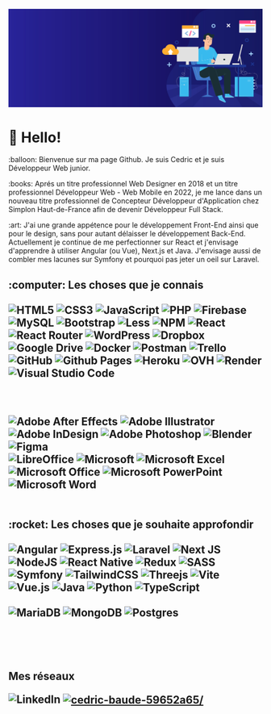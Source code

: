 ![Cover](asset/banner.jpg)
<h1>👋 Hello! </h1>
<p>:balloon: Bienvenue sur ma page Github. Je suis Cedric et je suis Développeur Web junior. </p>

<p>:books: Aprés un titre professionnel Web Designer en 2018 et un titre professionnel Développeur Web - Web Mobile en 2022, je me lance dans un nouveau titre professionnel de Concepteur Développeur d'Application chez Simplon Haut-de-France afin de devenir Développeur Full Stack. </p>

<p>:art: J'ai une grande appétence pour le développement Front-End ainsi que pour le design, sans pour autant délaisser le développement Back-End. Actuellement je continue de me perfectionner sur React et j'envisage d'apprendre à utiliser Angular (ou Vue), Next.js et Java. J'envisage aussi de combler mes lacunes sur Symfony et pourquoi pas jeter un oeil sur Laravel. </p>

<h2>:computer: Les choses que je connais </3>
</br></br>

  <!-- <img alt="Bootstrap" src="https://img.shields.io/badge/bootstrap-%23563D7C.svg?style=for-the-badge&logo=bootstrap&logoColor=white" /> -->
  <img alt="HTML5" src="https://img.shields.io/badge/html5-%23E34F26.svg?style=flat-round&logo=html5&logoColor=white" />
  <img alt="CSS3" src="https://img.shields.io/badge/css3-%231572B6.svg??style=flat-round&logo=css3&logoColor=white" />
  <img alt="JavaScript" src="https://img.shields.io/badge/javascript-%23323330.svg??style=flat-round&logo=javascript&logoColor=%23F7DF1E" />
  <img alt="PHP" src="https://img.shields.io/badge/php-%23777BB4.svg??style=flat-round&logo=php&logoColor=white" />
  <img alt="Firebase" src="https://img.shields.io/badge/Firebase-039BE5??style=flat-round&logo=Firebase&logoColor=white" />
  <img alt="MySQL" src="https://img.shields.io/badge/mysql-%2300f.svg??style=flat-round&logo=mysql&logoColor=white" />
  <img alt="Bootstrap" src="https://img.shields.io/badge/bootstrap-%23563D7C.svg??style=flat-round&logo=bootstrap&logoColor=white" />
  <img alt="Less" src="https://img.shields.io/badge/less-2B4C80??style=flat-round&logo=less&logoColor=white" />
  <img alt="NPM" src="https://img.shields.io/badge/NPM-%23CB3837.svg??style=flat-round&logo=npm&logoColor=white" />
  <img alt="React" src="https://img.shields.io/badge/react-%2320232a.svg??style=flat-round&logo=react&logoColor=%2361DAFB" />
  <img alt="React Router" src="https://img.shields.io/badge/React_Router-CA4245??style=flat-round&logo=react-router&logoColor=white" />
  <img alt="WordPress" src="https://img.shields.io/badge/WordPress-%23117AC9.svg??style=flat-round&logo=WordPress&logoColor=white" />
  <img alt="Dropbox" src="https://img.shields.io/badge/Dropbox-%233B4D98.svg??style=flat-round&logo=Dropbox&logoColor=white" />
  <img alt="Google Drive" src="https://img.shields.io/badge/Google%20Drive-4285F4??style=flat-round&logo=googledrive&logoColor=white" />
  <img alt="Docker" src="https://img.shields.io/badge/docker-%230db7ed.svg??style=flat-round&logo=docker&logoColor=white" />
  <img alt="Postman" src="https://img.shields.io/badge/Postman-FF6C37??style=flat-round&logo=postman&logoColor=white" />
  <img alt="Trello" src="https://img.shields.io/badge/Trello-%23026AA7.svg??style=flat-round&logo=Trello&logoColor=white" />
  <img alt="GitHub" src="https://img.shields.io/badge/github-%23121011.svg??style=flat-round&logo=github&logoColor=white" />

  <img alt="Github Pages" src="https://img.shields.io/badge/github%20pages-121013??style=flat-round&logo=github&logoColor=white" />
  <img alt="Heroku" src="https://img.shields.io/badge/heroku-%23430098.svg??style=flat-round&logo=heroku&logoColor=white" />
  <img alt="OVH" src="https://img.shields.io/badge/ovh-%23123F6D.svg??style=flat-round&logo=ovh&logoColor=#123F6D" />
  <img alt="Render" src="https://img.shields.io/badge/Render-%46E3B7.svg??style=flat-round&logo=render&logoColor=white" />

  <!-- <img alt="CodePen" src="https://img.shields.io/badge/CodePen-white??style=flat-round&logo=codepen&logoColor=black" />
  <img alt="Notepad++" src="https://img.shields.io/badge/Notepad++-90E59A.svg??style=flat-round&logo=notepad%2b%2b&logoColor=black" />
  <img alt="Sublime Text" src="https://img.shields.io/badge/sublime_text-%23575757.svg??style=flat-round&logo=sublime-text&logoColor=important" /> -->
  <img alt="Visual Studio Code" src="https://img.shields.io/badge/Visual%20Studio%20Code-0078d7.svg??style=flat-round&logo=visual-studio-code&logoColor=white" />

  <!-- <img alt="Edge" src="https://img.shields.io/badge/Edge-0078D7??style=flat-round&logo=Microsoft-edge&logoColor=white" />
  <img alt="Firefox" src="https://img.shields.io/badge/Firefox-FF7139??style=flat-round&logo=Firefox-Browser&logoColor=white" />
  <img alt="Google Chrome" src="https://img.shields.io/badge/Google%20Chrome-4285F4??style=flat-round&logo=GoogleChrome&logoColor=white" />
  <img alt="Opera" src="https://img.shields.io/badge/Opera-FF1B2D??style=flat-round&logo=Opera&logoColor=white" />
  <img alt="Safari" src="https://img.shields.io/badge/Safari-000000??style=flat-round&logo=Safari&logoColor=white" /> -->
</br></br>
  <img alt="Adobe After Effects" src="https://img.shields.io/badge/Adobe%20After%20Effects-9999FF.svg??style=flat-round&logo=Adobe%20After%20Effects&logoColor=white" />
  <img alt="Adobe Illustrator" src="https://img.shields.io/badge/adobe%20illustrator-%23FF9A00.svg??style=flat-round&logo=adobe%20illustrator&logoColor=white" />
  <img alt="Adobe InDesign" src="https://img.shields.io/badge/Adobe%20InDesign-49021F??style=flat-round&logo=adobeindesign&logoColor=white" />
  <img alt="Adobe Photoshop" src="https://img.shields.io/badge/adobe%20photoshop-%2331A8FF.svg??style=flat-round&logo=adobe%20photoshop&logoColor=white" />
  <img alt="Blender" src="https://img.shields.io/badge/blender-%23F5792A.svg??style=flat-round&logo=blender&logoColor=white" />
  <img alt="Figma" src="https://img.shields.io/badge/figma-%23F24E1E.svg??style=flat-round&logo=figma&logoColor=white" />
</br>
  <img alt="LibreOffice" src="https://img.shields.io/badge/LibreOffice-%2318A303??style=flat-round&logo=LibreOffice&logoColor=white" />
  <img alt="Microsoft" src="https://img.shields.io/badge/Microsoft-0078D4??style=flat-round&logo=microsoft&logoColor=white" />
  <img alt="Microsoft Excel" src="https://img.shields.io/badge/Microsoft_Excel-217346??style=flat-round&logo=microsoft-excel&logoColor=white" />
  <img alt="Microsoft Office" src="https://img.shields.io/badge/Microsoft_Office-D83B01??style=flat-round&logo=microsoft-office&logoColor=white" />
  <img alt="Microsoft PowerPoint" src="https://img.shields.io/badge/Microsoft_PowerPoint-B7472A??style=flat-round&logo=microsoft-powerpoint&logoColor=white" />
  <img alt="Microsoft Word" src="https://img.shields.io/badge/Microsoft_Word-2B579A??style=flat-round&logo=microsoft-word&logoColor=white" />
</br></br>
<h2>:rocket: Les choses que je souhaite approfondir </3>
</br></br>

<img alt="Angular" src="https://img.shields.io/badge/angular-%23DD0031.svg??style=flat-round&logo=angular&logoColor=white" />
<img alt="Express.js" src="https://img.shields.io/badge/express.js-%23404d59.svg??style=flat-round&logo=express&logoColor=%2361DAFB" />
<img alt="Laravel" src="https://img.shields.io/badge/laravel-%23FF2D20.svg??style=flat-round&logo=laravel&logoColor=white" />
<img alt="Next JS" src="https://img.shields.io/badge/Next-black??style=flat-round&logo=next.js&logoColor=white" />
<img alt="NodeJS" src="https://img.shields.io/badge/node.js-6DA55F??style=flat-round&logo=node.js&logoColor=white" />
<img alt="React Native" src="https://img.shields.io/badge/react_native-%2320232a.svg??style=flat-round&logo=react&logoColor=%2361DAFB" />
<img alt="Redux" src="https://img.shields.io/badge/redux-%23593d88.svg??style=flat-round&logo=redux&logoColor=white" />
<img alt="SASS" src="https://img.shields.io/badge/SASS-hotpink.svg??style=flat-round&logo=SASS&logoColor=white" />
<img alt="Symfony" src="https://img.shields.io/badge/symfony-%23000000.svg??style=flat-round&logo=symfony&logoColor=white" />
<img alt="TailwindCSS" src="https://img.shields.io/badge/tailwindcss-%2338B2AC.svg??style=flat-round&logo=tailwind-css&logoColor=white" />
<img alt="Threejs" src="https://img.shields.io/badge/threejs-black??style=flat-round&logo=three.js&logoColor=white" />
<img alt="Vite" src="https://img.shields.io/badge/vite-%23646CFF.svg??style=flat-round&logo=vite&logoColor=white" />
<img alt="Vue.js" src="https://img.shields.io/badge/vuejs-%2335495e.svg??style=flat-round&logo=vuedotjs&logoColor=%234FC08D" />
<img alt="Java" src="https://img.shields.io/badge/java-%23ED8B00.svg??style=flat-round&logo=openjdk&logoColor=white" />
<img alt="Python" src="https://img.shields.io/badge/python-3670A0??style=flat-round&logo=python&logoColor=ffdd54" />
<img alt="TypeScript" src="https://img.shields.io/badge/typescript-%23007ACC.svg??style=flat-round&logo=typescript&logoColor=white" />
</br></br>
<img alt="MariaDB" src="https://img.shields.io/badge/MariaDB-003545??style=flat-round&logo=mariadb&logoColor=white" />
<img alt="MongoDB" src="https://img.shields.io/badge/MongoDB-%234ea94b.svg??style=flat-round&logo=mongodb&logoColor=white" />
<img alt="Postgres" src="https://img.shields.io/badge/postgres-%23316192.svg??style=flat-round&logo=postgresql&logoColor=white" />

</br></br>
<h2>Mes réseaux </3>

![LinkedIn](https://img.shields.io/badge/linkedin-%230077B5.svg?style=for-the-badge&logo=linkedin&logoColor=white)
<a href="https://linkedin.com/in/cedric-baude-59652a65/" target="blank"><img align="center" src="https://raw.githubusercontent.com/rahuldkjain/github-profile-readme-generator/master/src/images/icons/Social/linked-in-alt.svg" alt="cedric-baude-59652a65/" height="30" width="40" /></a>